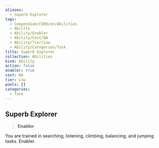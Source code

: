 ```yaml
---
aliases:
  - Superb Explorer
tags:
  - Compendium/CSRD/en/Abilities
  - Ability
  - Ability/Enabler
  - Ability/Cost/NA
  - Ability/Tier/Low
  - Ability/Categories/Task
title: Superb Explorer
collection: Abilities
kind: Ability
action: false
enabler: true
cost: NA
tier: Low
pools: []
categories:
  - Task
---
```

## Superb Explorer    
>**Enabler**  
    
You are trained in searching, listening, climbing, balancing, and jumping tasks. Enabler.